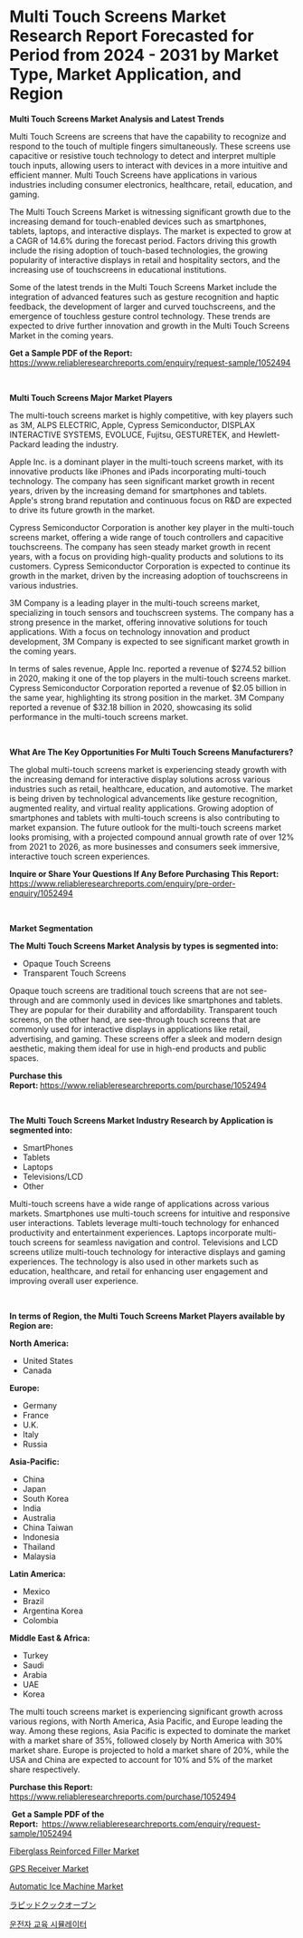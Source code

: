 <p><h1>Multi Touch Screens Market Research Report Forecasted for Period from 2024 -  2031 by Market Type, Market Application, and Region</h1></p><p><strong>Multi Touch Screens Market Analysis and Latest Trends</strong></p>
<p><p>Multi Touch Screens are screens that have the capability to recognize and respond to the touch of multiple fingers simultaneously. These screens use capacitive or resistive touch technology to detect and interpret multiple touch inputs, allowing users to interact with devices in a more intuitive and efficient manner. Multi Touch Screens have applications in various industries including consumer electronics, healthcare, retail, education, and gaming.</p><p>The Multi Touch Screens Market is witnessing significant growth due to the increasing demand for touch-enabled devices such as smartphones, tablets, laptops, and interactive displays. The market is expected to grow at a CAGR of 14.6% during the forecast period. Factors driving this growth include the rising adoption of touch-based technologies, the growing popularity of interactive displays in retail and hospitality sectors, and the increasing use of touchscreens in educational institutions.</p><p>Some of the latest trends in the Multi Touch Screens Market include the integration of advanced features such as gesture recognition and haptic feedback, the development of larger and curved touchscreens, and the emergence of touchless gesture control technology. These trends are expected to drive further innovation and growth in the Multi Touch Screens Market in the coming years.</p></p>
<p><strong>Get a Sample PDF of the Report:&nbsp;</strong> <a href="https://www.reliableresearchreports.com/enquiry/request-sample/1052494">https://www.reliableresearchreports.com/enquiry/request-sample/1052494</a></p>
<p>&nbsp;</p>
<p><strong>Multi Touch Screens Major Market Players</strong></p>
<p><p>The multi-touch screens market is highly competitive, with key players such as 3M, ALPS ELECTRIC, Apple, Cypress Semiconductor, DISPLAX INTERACTIVE SYSTEMS, EVOLUCE, Fujitsu, GESTURETEK, and Hewlett-Packard leading the industry. </p><p>Apple Inc. is a dominant player in the multi-touch screens market, with its innovative products like iPhones and iPads incorporating multi-touch technology. The company has seen significant market growth in recent years, driven by the increasing demand for smartphones and tablets. Apple's strong brand reputation and continuous focus on R&D are expected to drive its future growth in the market.</p><p>Cypress Semiconductor Corporation is another key player in the multi-touch screens market, offering a wide range of touch controllers and capacitive touchscreens. The company has seen steady market growth in recent years, with a focus on providing high-quality products and solutions to its customers. Cypress Semiconductor Corporation is expected to continue its growth in the market, driven by the increasing adoption of touchscreens in various industries.</p><p>3M Company is a leading player in the multi-touch screens market, specializing in touch sensors and touchscreen systems. The company has a strong presence in the market, offering innovative solutions for touch applications. With a focus on technology innovation and product development, 3M Company is expected to see significant market growth in the coming years.</p><p>In terms of sales revenue, Apple Inc. reported a revenue of $274.52 billion in 2020, making it one of the top players in the multi-touch screens market. Cypress Semiconductor Corporation reported a revenue of $2.05 billion in the same year, highlighting its strong position in the market. 3M Company reported a revenue of $32.18 billion in 2020, showcasing its solid performance in the multi-touch screens market.</p></p>
<p>&nbsp;</p>
<p><strong>What Are The Key Opportunities For Multi Touch Screens Manufacturers?</strong></p>
<p><p>The global multi-touch screens market is experiencing steady growth with the increasing demand for interactive display solutions across various industries such as retail, healthcare, education, and automotive. The market is being driven by technological advancements like gesture recognition, augmented reality, and virtual reality applications. Growing adoption of smartphones and tablets with multi-touch screens is also contributing to market expansion. The future outlook for the multi-touch screens market looks promising, with a projected compound annual growth rate of over 12% from 2021 to 2026, as more businesses and consumers seek immersive, interactive touch screen experiences.</p></p>
<p><strong>Inquire or Share Your Questions If Any Before Purchasing This Report:</strong> <a href="https://www.reliableresearchreports.com/enquiry/pre-order-enquiry/1052494">https://www.reliableresearchreports.com/enquiry/pre-order-enquiry/1052494</a></p>
<p>&nbsp;</p>
<p><strong>Market Segmentation</strong></p>
<p><strong>The Multi Touch Screens Market Analysis by types is segmented into:</strong></p>
<p><ul><li>Opaque Touch Screens</li><li>Transparent Touch Screens</li></ul></p>
<p><p>Opaque touch screens are traditional touch screens that are not see-through and are commonly used in devices like smartphones and tablets. They are popular for their durability and affordability. Transparent touch screens, on the other hand, are see-through touch screens that are commonly used for interactive displays in applications like retail, advertising, and gaming. These screens offer a sleek and modern design aesthetic, making them ideal for use in high-end products and public spaces.</p></p>
<p><strong>Purchase this Report:&nbsp;</strong><a href="https://www.reliableresearchreports.com/purchase/1052494">https://www.reliableresearchreports.com/purchase/1052494</a></p>
<p>&nbsp;</p>
<p><strong>The Multi Touch Screens Market Industry Research by Application is segmented into:</strong></p>
<p><ul><li>SmartPhones</li><li>Tablets</li><li>Laptops</li><li>Televisions/LCD</li><li>Other</li></ul></p>
<p><p>Multi-touch screens have a wide range of applications across various markets. Smartphones use multi-touch screens for intuitive and responsive user interactions. Tablets leverage multi-touch technology for enhanced productivity and entertainment experiences. Laptops incorporate multi-touch screens for seamless navigation and control. Televisions and LCD screens utilize multi-touch technology for interactive displays and gaming experiences. The technology is also used in other markets such as education, healthcare, and retail for enhancing user engagement and improving overall user experience.</p></p>
<p>&nbsp;</p>
<p><strong>In terms of Region, the Multi Touch Screens Market Players available by Region are:</strong></p>
<p>
    <p> <strong> North America: </strong>
        <ul>
            <li>United States</li>
            <li>Canada</li>
        </ul>
        </p> 
    <p> <strong> Europe: </strong>
        <ul>
            <li>Germany</li>
            <li>France</li>
            <li>U.K.</li>
            <li>Italy</li>
            <li>Russia</li>
        </ul>
        </p> 
    <p> <strong> Asia-Pacific: </strong>
        <ul>
            <li>China</li>
            <li>Japan</li>
            <li>South Korea</li>
            <li>India</li>
            <li>Australia</li>
            <li>China Taiwan</li>
            <li>Indonesia</li>
            <li>Thailand</li>
            <li>Malaysia</li>
        </ul>
        </p> 
    <p> <strong> Latin America: </strong>
        <ul>
            <li>Mexico</li>
            <li>Brazil</li>
            <li>Argentina Korea</li>
            <li>Colombia</li>
        </ul>
        </p> 
    <p> <strong> Middle East & Africa: </strong>
        <ul>
            <li>Turkey</li>
            <li>Saudi</li>
            <li>Arabia</li>
            <li>UAE</li>
            <li>Korea</li>
        </ul>
    </p>
    </p>
<p><p>The multi touch screens market is experiencing significant growth across various regions, with North America, Asia Pacific, and Europe leading the way. Among these regions, Asia Pacific is expected to dominate the market with a market share of 35%, followed closely by North America with 30% market share. Europe is projected to hold a market share of 20%, while the USA and China are expected to account for 10% and 5% of the market share respectively.</p></p>
<p><strong>Purchase this Report: </strong><a href="https://www.reliableresearchreports.com/purchase/1052494">https://www.reliableresearchreports.com/purchase/1052494</a></p>
<p>&nbsp;<strong>Get a Sample PDF of the Report:&nbsp;&nbsp;</strong><a href="https://www.reliableresearchreports.com/enquiry/request-sample/1052494">https://www.reliableresearchreports.com/enquiry/request-sample/1052494</a></p>
<p><strong></strong></p>
<p><p><a href="https://adventurous-uranium-ef9.notion.site/Fiberglass-Reinforced-Filler-Market-Insights-Market-Players-and-Forecast-Till-2031-8646b2701ea542eb932956a48cb124ab">Fiberglass Reinforced Filler Market</a></p><p><a href="https://github.com/YashRP12/Market-Research-Report-List-3/blob/main/gps-receiver-market.md">GPS Receiver Market</a></p><p><a href="https://view.publitas.com/reportprime-1/automatic-ice-machine-market-growth-market-trends-covid-19-impact-and-forecasts-for-period-from-2024-2031/">Automatic Ice Machine Market</a></p><p><a href="https://github.com/qwpelcjko9242629/Market-Research-Report-List-1/blob/main/468331012426.md">ラピッドクックオーブン</a></p><p><a href="https://github.com/qpfbabw35734906/Market-Research-Report-List-1/blob/main/209591911655.md">운전자 교육 시뮬레이터</a></p></p>